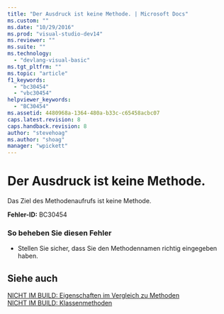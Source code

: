 ```yaml
---
title: "Der Ausdruck ist keine Methode. | Microsoft Docs"
ms.custom: ""
ms.date: "10/29/2016"
ms.prod: "visual-studio-dev14"
ms.reviewer: ""
ms.suite: ""
ms.technology: 
  - "devlang-visual-basic"
ms.tgt_pltfrm: ""
ms.topic: "article"
f1_keywords: 
  - "bc30454"
  - "vbc30454"
helpviewer_keywords: 
  - "BC30454"
ms.assetid: 4480968a-1364-480a-b33c-c65458acbc07
caps.latest.revision: 8
caps.handback.revision: 8
author: "stevehoag"
ms.author: "shoag"
manager: "wpickett"
---
```

# Der Ausdruck ist keine Methode.
Das Ziel des Methodenaufrufs ist keine Methode.  
  
 **Fehler\-ID:** BC30454  
  
### So beheben Sie diesen Fehler  
  
-   Stellen Sie sicher, dass Sie den Methodennamen richtig eingegeben haben.  
  
## Siehe auch  
 [NICHT IM BUILD: Eigenschaften im Vergleich zu Methoden](http://msdn.microsoft.com/de-de/8822c325-a360-402d-98f5-7a9b4a1b13bf)   
 [NICHT IM BUILD: Klassenmethoden](http://msdn.microsoft.com/de-de/326214bb-6367-48e7-bb24-714844791400)